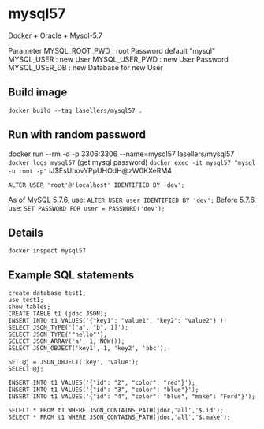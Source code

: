 # mysql57

Docker + Oracle + Mysql-5.7

Parameter
MYSQL_ROOT_PWD : root Password default "mysql"
MYSQL_USER : new User
MYSQL_USER_PWD : new User Password
MYSQL_USER_DB : new Database for new User

## Build image
`docker build --tag lasellers/mysql57 .`

## Run with random password
docker run --rm -d -p 3306:3306 --name=mysql57 lasellers/mysql57
`docker logs mysql57` (get mysql password)
`docker exec -it mysql57 "mysql -u root -p"`
iJ$EsUhovYPpUHOdH@zW0KXeRM4

`ALTER USER 'root'@'localhost' IDENTIFIED BY 'dev';`

As of MySQL 5.7.6, use: `ALTER USER user IDENTIFIED BY 'dev';`
Before 5.7.6, use: `SET PASSWORD FOR user = PASSWORD('dev');`

## Details
`docker inspect mysql57`


## Example SQL statements
```
create database test1;
use test1;
show tables;
CREATE TABLE t1 (jdoc JSON);
INSERT INTO t1 VALUES('{"key1": "value1", "key2": "value2"}');
SELECT JSON_TYPE('["a", "b", 1]');
SELECT JSON_TYPE('"hello"');
SELECT JSON_ARRAY('a', 1, NOW());
SELECT JSON_OBJECT('key1', 1, 'key2', 'abc');

SET @j = JSON_OBJECT('key', 'value');
SELECT @j;

INSERT INTO t1 VALUES('{"id": "2", "color": "red"}');
INSERT INTO t1 VALUES('{"id": "3", "color": "blue"}');
INSERT INTO t1 VALUES('{"id": "4", "color": "blue", "make": "Ford"}');

SELECT * FROM t1 WHERE JSON_CONTAINS_PATH(jdoc,'all','$.id');
SELECT * FROM t1 WHERE JSON_CONTAINS_PATH(jdoc,'all','$.make');
```
